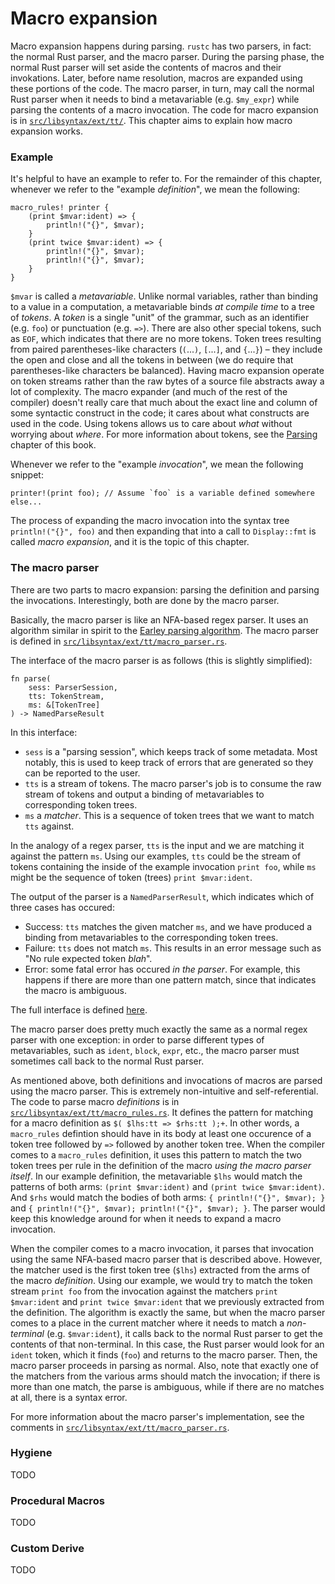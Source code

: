 # Macro expansion

Macro expansion happens during parsing. `rustc` has two parsers, in fact: the
normal Rust parser, and the macro parser. During the parsing phase, the normal
Rust parser will set aside the contents of macros and their invokations. Later,
before name resolution, macros are expanded using these portions of the code.
The macro parser, in turn, may call the normal Rust parser when it needs to
bind a metavariable (e.g.  `$my_expr`) while parsing the contents of a macro
invocation. The code for macro expansion is in
[`src/libsyntax/ext/tt/`][code_dir]. This chapter aims to explain how macro
expansion works.

### Example

It's helpful to have an example to refer to. For the remainder of this chapter,
whenever we refer to the "example _definition_", we mean the following:

```rust,ignore
macro_rules! printer {
    (print $mvar:ident) => {
        println!("{}", $mvar);
    }
    (print twice $mvar:ident) => {
        println!("{}", $mvar);
        println!("{}", $mvar);
    }
}
```

`$mvar` is called a _metavariable_. Unlike normal variables, rather than
binding to a value in a computation, a metavariable binds _at compile time_ to
a tree of _tokens_.  A _token_ is a single "unit" of the grammar, such as an
identifier (e.g. `foo`) or punctuation (e.g. `=>`). There are also other
special tokens, such as `EOF`, which indicates that there are no more tokens.
Token trees resulting from paired parentheses-like characters (`(`...`)`,
`[`...`]`, and `{`...`}`) – they include the open and close and all the tokens
in between (we do require that parentheses-like characters be balanced). Having
macro expansion operate on token streams rather than the raw bytes of a source
file abstracts away a lot of complexity. The macro expander (and much of the
rest of the compiler) doesn't really care that much about the exact line and
column of some syntactic construct in the code; it cares about what constructs
are used in the code. Using tokens allows us to care about _what_ without
worrying about _where_. For more information about tokens, see the
[Parsing][parsing] chapter of this book.

Whenever we refer to the "example _invocation_", we mean the following snippet:

```rust,ignore
printer!(print foo); // Assume `foo` is a variable defined somewhere else...
```

The process of expanding the macro invocation into the syntax tree
`println!("{}", foo)` and then expanding that into a call to `Display::fmt` is
called _macro expansion_, and it is the topic of this chapter.

### The macro parser

There are two parts to macro expansion: parsing the definition and parsing the
invocations. Interestingly, both are done by the macro parser.

Basically, the macro parser is like an NFA-based regex parser. It uses an
algorithm similar in spirit to the [Earley parsing
algorithm](https://en.wikipedia.org/wiki/Earley_parser). The macro parser is
defined in [`src/libsyntax/ext/tt/macro_parser.rs`][code_mp].

The interface of the macro parser is as follows (this is slightly simplified):

```rust,ignore
fn parse(
    sess: ParserSession,
    tts: TokenStream,
    ms: &[TokenTree]
) -> NamedParseResult
```

In this interface:

- `sess` is a "parsing session", which keeps track of some metadata. Most
  notably, this is used to keep track of errors that are generated so they can
  be reported to the user.
- `tts` is a stream of tokens. The macro parser's job is to consume the raw
  stream of tokens and output a binding of metavariables to corresponding token
  trees.
- `ms` a _matcher_. This is a sequence of token trees that we want to match
  `tts` against.

In the analogy of a regex parser, `tts` is the input and we are matching it
against the pattern `ms`. Using our examples, `tts` could be the stream of
tokens containing the inside of the example invocation `print foo`, while `ms`
might be the sequence of token (trees) `print $mvar:ident`.

The output of the parser is a `NamedParserResult`, which indicates which of
three cases has occured:

- Success: `tts` matches the given matcher `ms`, and we have produced a binding
  from metavariables to the corresponding token trees.
- Failure: `tts` does not match `ms`. This results in an error message such as
  "No rule expected token _blah_".
- Error: some fatal error has occured _in the parser_. For example, this happens
  if there are more than one pattern match, since that indicates the macro is
  ambiguous.

The full interface is defined [here][code_parse_int].

The macro parser does pretty much exactly the same as a normal regex parser with
one exception: in order to parse different types of metavariables, such as
`ident`, `block`, `expr`, etc., the macro parser must sometimes call back to the
normal Rust parser.

As mentioned above, both definitions and invocations of macros are parsed using
the macro parser. This is extremely non-intuitive and self-referential. The code
to parse macro _definitions_ is in
[`src/libsyntax/ext/tt/macro_rules.rs`][code_mr]. It defines the pattern for
matching for a macro definition as `$( $lhs:tt => $rhs:tt );+`. In other words,
a `macro_rules` defintion should have in its body at least one occurence of a
token tree followed by `=>` followed by another token tree. When the compiler
comes to a `macro_rules` definition, it uses this pattern to match the two token
trees per rule in the definition of the macro _using the macro parser itself_.
In our example definition, the metavariable `$lhs` would match the patterns of
both arms: `(print $mvar:ident)` and `(print twice $mvar:ident)`.  And `$rhs`
would match the bodies of both arms: `{ println!("{}", $mvar); }` and `{
println!("{}", $mvar); println!("{}", $mvar); }`. The parser would keep this
knowledge around for when it needs to expand a macro invocation.

When the compiler comes to a macro invocation, it parses that invocation using
the same NFA-based macro parser that is described above. However, the matcher
used is the first token tree (`$lhs`) extracted from the arms of the macro
_definition_. Using our example, we would try to match the token stream `print
foo` from the invocation against the matchers `print $mvar:ident` and `print
twice $mvar:ident` that we previously extracted from the definition.  The
algorithm is exactly the same, but when the macro parser comes to a place in the
current matcher where it needs to match a _non-terminal_ (e.g. `$mvar:ident`),
it calls back to the normal Rust parser to get the contents of that
non-terminal. In this case, the Rust parser would look for an `ident` token,
which it finds (`foo`) and returns to the macro parser. Then, the macro parser
proceeds in parsing as normal. Also, note that exactly one of the matchers from
the various arms should match the invocation; if there is more than one match,
the parse is ambiguous, while if there are no matches at all, there is a syntax
error.

For more information about the macro parser's implementation, see the comments
in [`src/libsyntax/ext/tt/macro_parser.rs`][code_mp].

### Hygiene

TODO

### Procedural Macros

TODO

### Custom Derive

TODO



[code_dir]: https://github.com/rust-lang/rust/tree/master/src/libsyntax/ext/tt
[code_mp]: https://doc.rust-lang.org/nightly/nightly-rustc/syntax/ext/tt/macro_parser/
[code_mr]: https://doc.rust-lang.org/nightly/nightly-rustc/syntax/ext/tt/macro_rules/
[code_parse_int]: https://doc.rust-lang.org/nightly/nightly-rustc/syntax/ext/tt/macro_parser/fn.parse.html
[parsing]: ./the-parser.html
